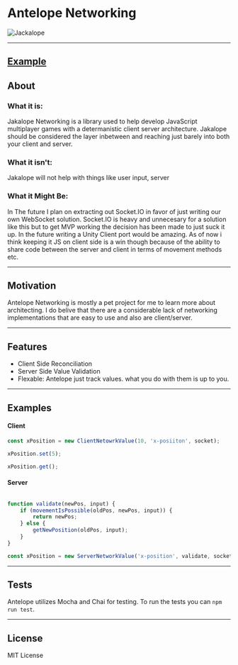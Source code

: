 # Antelope Networking

![Jackalope](https://banner2.cleanpng.com/20180418/uve/kisspng-a-pronghorn-antelope-a-pronghorn-antelope-drawing-elk-vector-5ad7b2864d63e4.504981951524085382317.jpg)

---

## [Example](https://antelope-networking-example.herokuapp.com/)

## About
### What it is:
Jakalope Networking is a library used to help develop JavaScript multiplayer games with a determanistic client server architecture.
Jakalope should be considered the layer inbetween and reaching just barely into both your client and server.

### What it isn't:
Jakalope will not help with things like user input, server 

### What it Might Be:
In The future I plan on extracting out Socket.IO in favor of just writing our own WebSocket solution. Socket.IO is heavy and unnecesary for a solution like this but to get MVP working the decision has been made to just suck it up. In the future writing a Unity Client port would be amazing. As of now i think keeping it JS on client side is a win though because of the ability to share code between the server and client in terms of movement methods etc.

---
## Motivation
Antelope Networking is mostly a pet project for me to learn more about architecting. I do belive that there are a considerable lack of networking implementations that are easy to use and also are client/server.

---
## Features
* Client Side Reconciliation
* Server Side Value Validation
* Flexable: Antelope just track values. what you do with them is up to you.

---
## Examples
#### Client
```js
const xPosition = new ClientNetowrkValue(10, 'x-posiiton', socket);

xPosition.set(5);

xPosition.get();
```

#### Server
```js

function validate(newPos, input) {
    if (movementIsPossible(oldPos, newPos, input)) {
        return newPos;
    } else {
        getNewPosition(oldPos, input);
    }
}

const xPosition = new ServerNetworkValue('x-position', validate, socket);
```
---
## Tests
Antelope utilizes Mocha and Chai for testing. To run the tests you can `npm run test`.

---
## License
MIT License